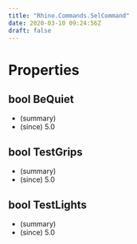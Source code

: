 ```yaml
---
title: "Rhino.Commands.SelCommand"
date: 2020-03-10 09:24:56Z
draft: false
---
```


# Properties
## bool BeQuiet
- (summary) 
- (since) 5.0
## bool TestGrips
- (summary) 
- (since) 5.0
## bool TestLights
- (summary) 
- (since) 5.0
